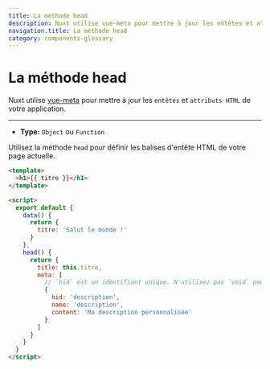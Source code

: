 ```yaml
---
title: La méthode head
description: Nuxt utilise vue-meta pour mettre à jour les entêtes et attributs HTML de votre application.
navigation.title: La méthode head
category: components-glossary
---
```

# La méthode head

Nuxt utilise [vue-meta](https://github.com/nuxt/vue-meta) pour mettre à jour les `entêtes` et `attributs HTML` de votre application.

---

- **Type:** `Object` ou `Function`

Utilisez la méthode `head` pour définir les balises d'entête HTML de votre page actuelle.

```html
<template>
  <h1>{{ titre }}</h1>
</template>

<script>
  export default {
    data() {
      return {
        titre: 'Salut le monde !'
      }
    },
    head() {
      return {
        title: this.titre,
        meta: [
          // `hid` est un identifiant unique. N'utilisez pas `vmid` pour cela car cela ne marchera pas.
          {
            hid: 'description',
            name: 'description',
            content: 'Ma description personnalisée'
          }
        ]
      }
    }
  }
</script>
```
